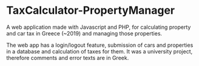 # TaxCalculator-PropertyManager
A web application made with Javascript and PHP, for calculating property and car tax in Greece (~2019) and managing those properties.

The web app has a login/logout feature, submission of cars and properties in a database and calculation of taxes for them. It was a university project, therefore comments and error texts are in Greek.
